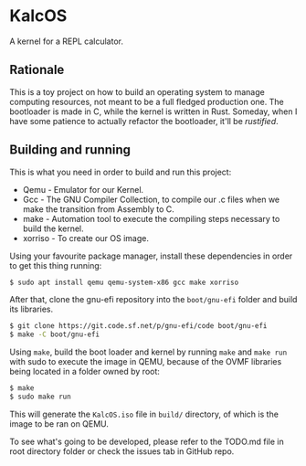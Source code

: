 # KalcOS
A kernel for a REPL calculator.

## Rationale
This is a toy project on how to build an operating system to manage computing resources, not meant to be a full fledged production
one. The bootloader is made in C, while the kernel is written in Rust. Someday, when I have some
patience to actually refactor the bootloader, it'll be *rustified*.

## Building and running
This is what you need in order to build and run this project:
- Qemu - Emulator for our Kernel.
- Gcc - The GNU Compiler Collection, to compile our .c files when we make the transition from Assembly to C.
- make - Automation tool to execute the compiling steps necessary to build the kernel.
- xorriso - To create our OS image.

Using your favourite package manager, install these dependencies in order to get this thing running:
```bash
$ sudo apt install qemu qemu-system-x86 gcc make xorriso
```
After that, clone the gnu-efi repository into the `boot/gnu-efi` folder and build its libraries.

```bash
$ git clone https://git.code.sf.net/p/gnu-efi/code boot/gnu-efi
$ make -C boot/gnu-efi
```

Using `make`, build the boot loader and kernel by running `make` and `make run` with sudo to execute
the image in QEMU, because of the OVMF libraries being located in a folder owned by root:
```bash
$ make
$ sudo make run
```

This will generate the `KalcOS.iso` file in `build/` directory, of which is the image to be ran on QEMU.

To see what's going to be developed, please refer to the TODO.md file in root directory folder
or check the issues tab in GitHub repo.
